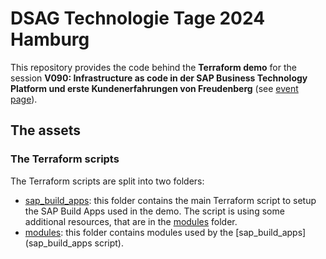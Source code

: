 # DSAG Technologie Tage 2024 Hamburg

This repository provides the code behind the **Terraform demo** for the session **V090: Infrastructure as code in der SAP Business Technology Platform und erste Kundenerfahrungen von Freudenberg** (see [event page](https://dsagtechtage.plazz.net/)).

## The assets

### The Terraform scripts

The Terraform scripts are split into two folders:

- [sap_build_apps](sap_build_apps): this folder contains the main Terraform script to setup the SAP Build Apps used in the demo. The script is using some additional resources, that are in the [modules](modules) folder.
- [modules](modules): this folder contains modules used by the [sap_build_apps](sap_build_apps script).
